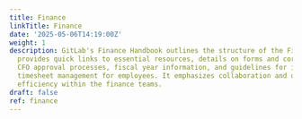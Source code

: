 ```yaml
---
title: Finance
linkTitle: Finance
date: '2025-05-06T14:19:00Z'
weight: 1
description: GitLab's Finance Handbook outlines the structure of the Finance Department,
  provides quick links to essential resources, details on forms and correspondence,
  CFO approval processes, fiscal year information, and guidelines for invoicing and
  timesheet management for employees. It emphasizes collaboration and operational
  efficiency within the finance teams.
draft: false
ref: finance
---
```


